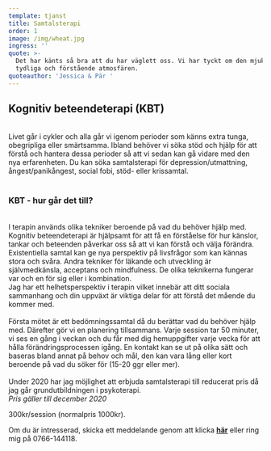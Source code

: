 ```yaml
---
template: tjanst
title: Samtalsterapi
order: 1
image: /img/wheat.jpg
ingress: ''
quote: >-
  Det har känts så bra att du har väglett oss. Vi har tyckt om den mjuka,
  tydliga och förstående atmosfären.
quoteauthor: 'Jessica & Pär '
---
```

## **Kognitiv beteendeterapi (KBT)**

<br/>Livet går i cykler och alla går vi igenom perioder som känns extra tunga, obegripliga eller smärtsamma. Ibland behöver vi söka stöd och hjälp för att förstå och hantera dessa perioder så att vi sedan kan gå vidare med den nya erfarenheten. Du kan söka samtalsterapi för depression/utmattning, ångest/panikångest, social fobi, stöd- eller krissamtal.<br/><br/>

### **KBT - hur går det till?**

<br/>I terapin används olika tekniker beroende på vad du behöver hjälp med.\
Kognitiv beteendeterapi är hjälpsamt för att få en förståelse för hur känslor, tankar och beteenden påverkar oss så att vi kan förstå och välja förändra. Existentiella samtal kan ge nya perspektiv på livsfrågor som kan kännas stora och svåra. Andra tekniker för läkande och utveckling är självmedkänsla, acceptans och mindfulness. De olika teknikerna fungerar var och en för sig eller i kombination.<br/>Jag har ett helhetsperspektiv i terapin vilket innebär att ditt sociala sammanhang och din uppväxt är viktiga delar för att förstå det mående du kommer med.<br/><br/>Första mötet är ett bedömningssamtal då du berättar vad du behöver hjälp med. Därefter gör vi en planering tillsammans. Varje session tar 50 minuter, vi ses en gång i veckan och du får med dig hemuppgifter varje vecka för att hålla förändringsprocessen igång. En kontakt kan se ut på olika sätt och baseras bland annat på behov och mål, den kan vara lång eller kort beroende på vad du söker för (15-20 ggr eller mer).<br/><br/>Under 2020 har jag möjlighet att erbjuda samtalsterapi till reducerat pris då jag går grundutbildningen i psykoterapi.<br/>*Pris gäller till december 2020*<br/>

300kr/session (normalpris 1000kr).

Om du är intresserad, skicka ett meddelande genom att klicka **[här](https://dinrytm.se/kontakt)** eller ring mig på 0766-144118.